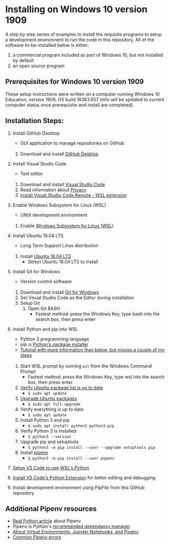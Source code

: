 # Installing on Windows 10 version 1909

A step by step series of examples to install the requisite programs to setup a development environment to run the code in this repository. All of the software to-be-installed below is either:
1. a commercial program included as part of Windows 10, but not installed by default
1. an open source program

## Prerequisites for Windows 10 version 1909
These setup instructions were written on a computer running Windows 10 Education, version 1909, OS build 18363.657 (info will be updated to current computer status once prerequisite and install are completed).

## Installation Steps:
1. Install GitHub Desktop

   * GUI application to manage repositories on GitHub<br/><br/>

   1. Download and install [GitHub Desktop](https://desktop.github.com)

1. Install Visual Studio Code

   * Text editor<br/><br/>

   1. Download and install [Visual Studio Code](https://code.visualstudio.com/)
   1. Read information about [Privacy](https://code.visualstudio.com/docs/supporting/faq#_how-to-disable-telemetry-reporting)
   1. [Install Visual Studio Code Remote - WSL extension](https://code.visualstudio.com/remote-tutorials/wsl/getting-started)

1. Enable Windows Subsystem for Linux (WSL)

   * UNIX development environment<br/><br/>

   1. Enable [Windows Subsystem for Linux (WSL)](https://code.visualstudio.com/remote-tutorials/wsl/enable-wsl)

1. Install Ubuntu 18.04 LTS

   * Long Term Support Linux distribution<br/><br/>

   1. Install [Ubuntu 18.04 LTS](https://code.visualstudio.com/remote-tutorials/wsl/install-linux)
      * Select Ubuntu 18.04 LTS to install


1. Install Git for Windows

   * Version control software<br/><br/>

   1. Download and install [Git for Windows](https://git-scm.com/)
   1. Set Visual Studio Code as the Editor during installation
   1. Setup Git
      1. Open Git BASH
         * Fastest method: press the Windows Key, type bash into the search box, then press enter



1. Install Python and pip into WSL

   * Python 3 programming language
   * pip is [Python's package installer](https://pip.pypa.io/en/stable/)
   * [Tutorial with more information than below, but misses a couple of my steps](https://code.visualstudio.com/remote-tutorials/wsl/install-python)<br/><br/>

   1. Start WSL prompt by running ```wsl``` from the Windows Command Prompt
      * Fastest method: press the Windows Key, type wsl into the search box, then press enter
   1. [Verify Ubuntu package list is up to date](https://askubuntu.com/a/222352)
      * ``` $ sudo apt update ```
   1. [Upgrade Ubuntu packages](https://askubuntu.com/a/99039)
      * ```$ sudo apt full-upgrade```
   1. Verify everything is up to date
      * ```$ sudo apt update```
   1. Install Python 3 and pip
      * ```$ sudo apt install python3 python3-pip```
   1. Verify Python 3 is installed
      * ```$ python3 --version```
   1. Upgrade pip and setuptools
      * ```$ python3 -m pip install --user --upgrade setuptools pip```
   1. Install [pipenv](https://pipenv.kennethreitz.org/en/latest/)
      * ```$ python3 -m pip install --user pipenv```

1. [Setup VS Code to use WSL's Python](https://code.visualstudio.com/remote-tutorials/wsl/run-in-wsl)

1. [Install VS Code's Python Extension](https://code.visualstudio.com/remote-tutorials/wsl/edit-and-debug) for better editing and debugging

1. Install development environment using PipFile from this GitHub repository

## Additional Pipenv resources
* [Real Python article](https://realpython.com/pipenv-guide/) about Pipenv
* Pipenv is Python's [recommended dependancy manager](https://packaging.python.org/tutorials/managing-dependencies/#managing-dependencies)
* [About Virtual Environments, Jupyter Notebooks, and Pipenv](https://towardsdatascience.com/virtual-environments-for-data-science-running-python-and-jupyter-with-pipenv-c6cb6c44a405#f91f-d040f09f69cf)
* [Common Pipenv errors](https://towardsdatascience.com/common-pipenv-errors-3a6f8ce81562)